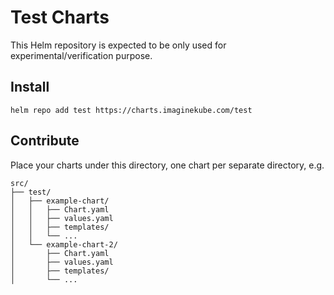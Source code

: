 # Test Charts

This Helm repository is expected to be only used for experimental/verification purpose.

## Install

```shell
helm repo add test https://charts.imaginekube.com/test
```

## Contribute

Place your charts under this directory, one chart per separate directory, e.g.

```shell
src/
├── test/
│   ├── example-chart/
│   │   ├── Chart.yaml
│   │   ├── values.yaml
│   │   ├── templates/
│   │   └── ...
│   └── example-chart-2/
│       ├── Chart.yaml
│       ├── values.yaml
│       ├── templates/
│       └── ...
```
